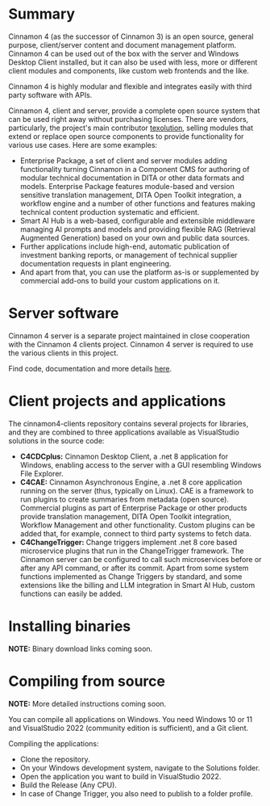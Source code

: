 # Summary
Cinnamon 4 (as the successor of Cinnamon 3) is an open source, general purpose, client/server content and document management platform. Cinnamon 4 can be used out of the box with the server and 
Windows Desktop Client installed, but it can also be used with less, more or different client modules and components, like custom web frontends and the like.

Cinnamon 4 is highly modular and flexible and integrates easily with third party software with APIs.

Cinnamon 4, client and server, provide a complete open source system that can be used right away without purchasing licenses. There are vendors, particularly, the project's main contributor 
[texolution](https://texolution.eu), selling modules that extend or replace open source components to provide functionality for various use cases. Here are some examples:
* Enterprise Package, a set of client and server modules adding functionality turning Cinnamon in a Component CMS for authoring of modular technical documentation in DITA or other data formats and models.
Enterprise Package features module-based and version sensitive translation management, DITA Open Toolkit integration, a workflow engine and a number of other functions and features making technical content production systematic and efficient.
* Smart AI Hub is a web-based, configurable and extensible middleware managing AI prompts and models and providing flexible RAG (Retrieval Augmented Generation) based on your own and public data sources.
* Further applications include high-end, automatic publication of investment banking reports, or management of technical supplier documentation requests in plant engineering.
* And apart from that, you can use the platform as-is or supplemented by commercial add-ons to build your custom applications on it.

# Server software
Cinnamon 4 server is a separate project maintained in close cooperation with the Cinnamon 4 clients project. Cinnamon 4 server is required to use the various clients in this project.

Find code, documentation and more details [here](https://github.com/dewarim/cinnamon4).

# Client projects and applications
The cinnamon4-clients repository contains several projects for libraries, and they are combined to three applications available as VisualStudio solutions in the source code:
* **C4CDCplus:** Cinnamon Desktop Client, a .net 8 application for Windows, enabling access to the server with a GUI resembling Windows File Explorer.
* **C4CAE:** Cinnamon Asynchronous Engine, a .net 8 core application running on the server (thus, typically on Linux). CAE is a framework to run plugins to create summaries from metadata (open source). Commercial plugins as part of Enterprise Package or other products provide translation management, DITA Open Toolkit integration, Workflow Management and other functionality. Custom plugins can be added that, for example, connect to third party systems to fetch data.
* **C4ChangeTrigger:** Change triggers implement .net 8 core based microservice plugins that run in the ChangeTrigger framework. The Cinnamon server can be configured to call such microservices before or after any API command, or after its commit. Apart from some system functions implemented as Change Triggers by standard, and some extensions like the billing and LLM integration in Smart AI Hub, custom functions can easily be added.

# Installing binaries
**NOTE:** Binary download links coming soon.

# Compiling from source
**NOTE:** More detailed instructions coming soon.

You can compile all applications on Windows. You need Windows 10 or 11 and VisualStudio 2022 (community edition is sufficient), and a Git client. 

Compiling the applications:
* Clone the repository.
* On your Windows development system, navigate to the Solutions folder.
* Open the application you want to build in VisualStudio 2022.
* Build the Release (Any CPU).
* In case of Change Trigger, you also need to publish to a folder profile. 
